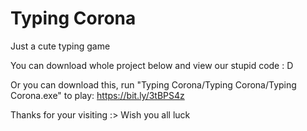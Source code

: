# Typing Corona
Just a cute typing game

You can download whole project below and view our stupid code : D

Or you can download this, run "Typing Corona/Typing Corona/Typing Corona.exe" to play: https://bit.ly/3tBPS4z

Thanks for your visiting :> Wish you all luck
